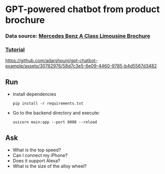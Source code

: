 # GPT-powered chatbot from product brochure

### Data source: [Mercedes Benz A Class Limousine Brochure](https://raw.githubusercontent.com/pythongasm/cdn/b591806117badeb7b95e85af60302aca8b07727e/The%20Mercedes-Benz%20A-Class%20Limousine.pdf)

### [Tutorial](https://www.pythongasm.com/build-gpt-powered-chatbots-around-enterprise-data-with-python)

https://github.com/adarshpunj/gpt-chatbot-example/assets/30762976/58d7c3e5-6e09-4460-9785-b4d5567d3482

## Run 

- Install dependencies
  ```
  pip install -r requirements.txt
  ```
- Go to the backend directory and execute:
  ```
  uvicorn main:app --port 8080 --reload
  ```
## Ask
- What is the top speed?
- Can I connect my iPhone?
- Does it support Alexa?
- What is the size of the alloy wheel?
